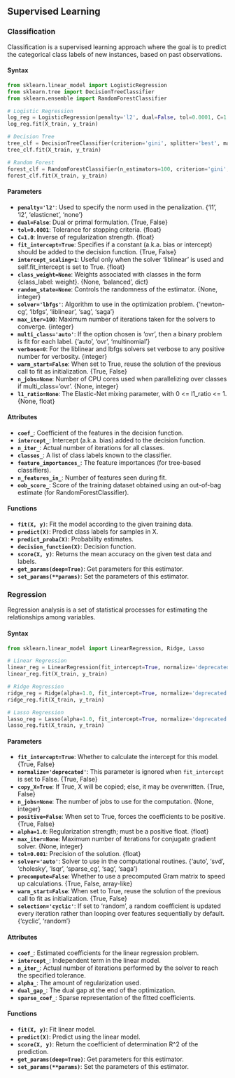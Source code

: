 
## Supervised Learning

### Classification
Classification is a supervised learning approach where the goal is to predict the categorical class labels of new instances, based on past observations.

#### Syntax

```python
from sklearn.linear_model import LogisticRegression
from sklearn.tree import DecisionTreeClassifier
from sklearn.ensemble import RandomForestClassifier

# Logistic Regression
log_reg = LogisticRegression(penalty='l2', dual=False, tol=0.0001, C=1.0, fit_intercept=True, intercept_scaling=1, class_weight=None, random_state=None, solver='lbfgs', max_iter=100, multi_class='auto', verbose=0, warm_start=False, n_jobs=None, l1_ratio=None)
log_reg.fit(X_train, y_train)

# Decision Tree
tree_clf = DecisionTreeClassifier(criterion='gini', splitter='best', max_depth=None, min_samples_split=2, min_samples_leaf=1, min_weight_fraction_leaf=0.0, max_features=None, random_state=None, max_leaf_nodes=None, min_impurity_decrease=0.0, class_weight=None, ccp_alpha=0.0)
tree_clf.fit(X_train, y_train)

# Random Forest
forest_clf = RandomForestClassifier(n_estimators=100, criterion='gini', max_depth=None, min_samples_split=2, min_samples_leaf=1, min_weight_fraction_leaf=0.0, max_features='auto', max_leaf_nodes=None, min_impurity_decrease=0.0, bootstrap=True, oob_score=False, n_jobs=None, random_state=None, verbose=0, warm_start=False, class_weight=None, ccp_alpha=0.0, max_samples=None)
forest_clf.fit(X_train, y_train)
```

#### Parameters
- **`penalty='l2'`**: Used to specify the norm used in the penalization. {‘l1’, ‘l2’, ‘elasticnet’, ‘none’}
- **`dual=False`**: Dual or primal formulation. {True, False}
- **`tol=0.0001`**: Tolerance for stopping criteria. {float}
- **`C=1.0`**: Inverse of regularization strength. {float}
- **`fit_intercept=True`**: Specifies if a constant (a.k.a. bias or intercept) should be added to the decision function. {True, False}
- **`intercept_scaling=1`**: Useful only when the solver ‘liblinear’ is used and self.fit_intercept is set to True. {float}
- **`class_weight=None`**: Weights associated with classes in the form {class_label: weight}. {None, ‘balanced’, dict}
- **`random_state=None`**: Controls the randomness of the estimator. {None, integer}
- **`solver='lbfgs'`**: Algorithm to use in the optimization problem. {‘newton-cg’, ‘lbfgs’, ‘liblinear’, ‘sag’, ‘saga’}
- **`max_iter=100`**: Maximum number of iterations taken for the solvers to converge. {integer}
- **`multi_class='auto'`**: If the option chosen is ‘ovr’, then a binary problem is fit for each label. {‘auto’, ‘ovr’, ‘multinomial’}
- **`verbose=0`**: For the liblinear and lbfgs solvers set verbose to any positive number for verbosity. {integer}
- **`warm_start=False`**: When set to True, reuse the solution of the previous call to fit as initialization. {True, False}
- **`n_jobs=None`**: Number of CPU cores used when parallelizing over classes if multi_class=’ovr’. {None, integer}
- **`l1_ratio=None`**: The Elastic-Net mixing parameter, with 0 <= l1_ratio <= 1. {None, float}

#### Attributes
- **`coef_`**: Coefficient of the features in the decision function.
- **`intercept_`**: Intercept (a.k.a. bias) added to the decision function.
- **`n_iter_`**: Actual number of iterations for all classes.
- **`classes_`**: A list of class labels known to the classifier.
- **`feature_importances_`**: The feature importances (for tree-based classifiers).
- **`n_features_in_`**: Number of features seen during fit.
- **`oob_score_`**: Score of the training dataset obtained using an out-of-bag estimate (for RandomForestClassifier).

#### Functions
- **`fit(X, y)`**: Fit the model according to the given training data.
- **`predict(X)`**: Predict class labels for samples in X.
- **`predict_proba(X)`**: Probability estimates.
- **`decision_function(X)`**: Decision function.
- **`score(X, y)`**: Returns the mean accuracy on the given test data and labels.
- **`get_params(deep=True)`**: Get parameters for this estimator.
- **`set_params(**params)`**: Set the parameters of this estimator.

### Regression
Regression analysis is a set of statistical processes for estimating the relationships among variables.

#### Syntax

```python
from sklearn.linear_model import LinearRegression, Ridge, Lasso

# Linear Regression
linear_reg = LinearRegression(fit_intercept=True, normalize='deprecated', copy_X=True, n_jobs=None, positive=False)
linear_reg.fit(X_train, y_train)

# Ridge Regression
ridge_reg = Ridge(alpha=1.0, fit_intercept=True, normalize='deprecated', copy_X=True, max_iter=None, tol=0.001, solver='auto', random_state=None)
ridge_reg.fit(X_train, y_train)

# Lasso Regression
lasso_reg = Lasso(alpha=1.0, fit_intercept=True, normalize='deprecated', precompute=False, copy_X=True, max_iter=1000, tol=0.0001, warm_start=False, positive=False, random_state=None, selection='cyclic')
lasso_reg.fit(X_train, y_train)
```

#### Parameters
- **`fit_intercept=True`**: Whether to calculate the intercept for this model. {True, False}
- **`normalize='deprecated'`**: This parameter is ignored when `fit_intercept` is set to False. {True, False}
- **`copy_X=True`**: If True, X will be copied; else, it may be overwritten. {True, False}
- **`n_jobs=None`**: The number of jobs to use for the computation. {None, integer}
- **`positive=False`**: When set to True, forces the coefficients to be positive. {True, False}
- **`alpha=1.0`**: Regularization strength; must be a positive float. {float}
- **`max_iter=None`**: Maximum number of iterations for conjugate gradient solver. {None, integer}
- **`tol=0.001`**: Precision of the solution. {float}
- **`solver='auto'`**: Solver to use in the computational routines. {‘auto’, ‘svd’, ‘cholesky’, ‘lsqr’, ‘sparse_cg’, ‘sag’, ‘saga’}
- **`precompute=False`**: Whether to use a precomputed Gram matrix to speed up calculations. {True, False, array-like}
- **`warm_start=False`**: When set to True, reuse the solution of the previous call to fit as initialization. {True, False}
- **`selection='cyclic'`**: If set to ‘random’, a random coefficient is updated every iteration rather than looping over features sequentially by default. {‘cyclic’, ‘random’}

#### Attributes
- **`coef_`**: Estimated coefficients for the linear regression problem.
- **`intercept_`**: Independent term in the linear model.
- **`n_iter_`**: Actual number of iterations performed by the solver to reach the specified tolerance.
- **`alpha_`**: The amount of regularization used.
- **`dual_gap_`**: The dual gap at the end of the optimization.
- **`sparse_coef_`**: Sparse representation of the fitted coefficients.

#### Functions
- **`fit(X, y)`**: Fit linear model.
- **`predict(X)`**: Predict using the linear model.
- **`score(X, y)`**: Return the coefficient of determination R^2 of the prediction.
- **`get_params(deep=True)`**: Get parameters for this estimator.
- **`set_params(**params)`**: Set the parameters of this estimator.